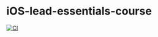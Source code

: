# iOS-lead-essentials-course

[![CI](https://github.com/StanDimitroff/iOS-lead-essentials-course/actions/workflows/CI.yml/badge.svg?event=push)](https://github.com/StanDimitroff/iOS-lead-essentials-course/actions/workflows/CI.yml)
